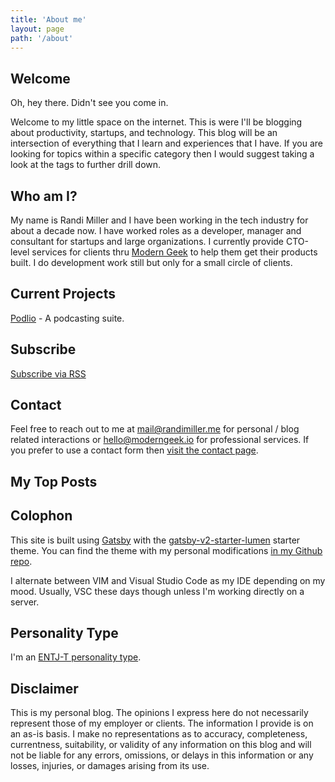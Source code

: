 ```yaml
---
title: 'About me'
layout: page
path: '/about'
---
```


## Welcome

Oh, hey there. Didn't see you come in.

Welcome to my little space on the internet. This is were I'll be blogging about productivity, startups, and technology. This blog will be an intersection of everything that I learn and experiences that I have. If you are looking for topics within a specific category then I would suggest taking a look at the tags to further drill down.

## Who am I?

My name is Randi Miller and I have been working in the tech industry for about a decade now. I have worked roles as a developer, manager and consultant for startups and large organizations. I currently provide CTO-level services for clients thru [Modern Geek](https://moderngeek.io) to help them get their products built. I do development work still but only for a small circle of clients.

## Current Projects

[Podlio](https://podl.io) - A podcasting suite.

## Subscribe

[Subscribe via RSS](/rss.xml)

## Contact

Feel free to reach out to me at [mail@randimiller.me](mailto:mail@randimiller.me) for personal / blog related interactions or [hello@moderngeek.io](mailto:hello@moderngeek.io) for professional services. If you prefer to use a contact form then [visit the contact page](/contact/).

## My Top Posts

## Colophon

This site is built using [Gatsby](https://gatsbyjs.org) with the [gatsby-v2-starter-lumen](https://github.com/GatsbyCentral/gatsby-v2-starter-lumen) starter theme. You can find the theme with my personal modifications [in my Github repo](https://github.com/randi2kewl/randimiller.me).

I alternate between VIM and Visual Studio Code as my IDE depending on my mood. Usually, VSC these days though unless I'm working directly on a server.

## Personality Type

I'm an [ENTJ-T personality type](https://www.16personalities.com/entj-personality).

## Disclaimer

This is my personal blog. The opinions I express here do not necessarily represent those of my employer or clients. The information I provide is on an as-is basis. I make no representations as to accuracy, completeness, currentness, suitability, or validity of any information on this blog and will not be liable for any errors, omissions, or delays in this information or any losses, injuries, or damages arising from its use.
